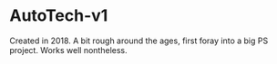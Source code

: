 # AutoTech-v1

Created in 2018. A bit rough around the ages, first foray into a big PS project. Works well nontheless.
